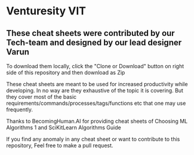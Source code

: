 # Venturesity VIT #

## These cheat sheets were contributed by our Tech-team and designed by our lead designer Varun ##

To download them locally, click the "Clone or Download" button on right side of this repository and then download as Zip

These cheat sheets are meant to be used for increased productivity while developing. In no way are they exhaustive of the topic it is covering.
But they cover most of the basic requirements/commands/processes/tags/functions etc that one may use frequently.

Thanks to BecomingHuman.AI for providing cheat sheets of Choosing ML Algorithms 1 and SciKitLearn Algorithms Guide

If you find any anomaly in any cheat sheet or want to contribute to this repository, Feel free to make a pull request.
